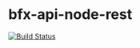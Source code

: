 # bfx-api-node-rest

[![Build Status](https://travis-ci.org/bitfinexcom/bfx-api-node-rest.svg?branch=master)](https://travis-ci.org/bitfinexcom/bfx-api-node-rest)
